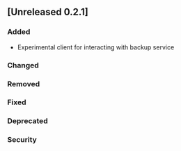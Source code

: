 ## [Unreleased 0.2.1]
### Added

- Experimental client for interacting with backup service

### Changed

### Removed

### Fixed

### Deprecated

### Security

